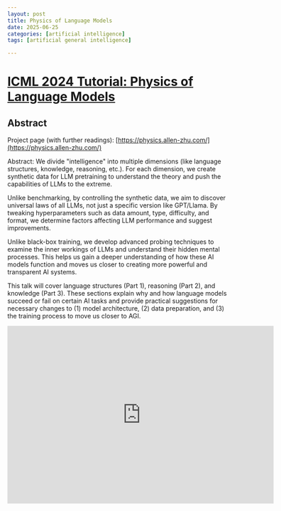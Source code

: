 ```yaml
---
layout: post
title: Physics of Language Models
date: 2025-06-25
categories: [artificial intelligence]
tags: [artificial general intelligence]

---
```


# [ICML 2024 Tutorial: Physics of Language Models](https://www.youtube.com/watch?v=yBL7J0kgldU)

## Abstract

Project page (with further readings): [https://physics.allen-zhu.com/](https://physics.allen-zhu.com/)

Abstract: We divide "intelligence" into multiple dimensions (like language structures, knowledge, reasoning, etc.). For each dimension, we create synthetic data for LLM pretraining to understand the theory and push the capabilities of LLMs to the extreme.

Unlike benchmarking, by controlling the synthetic data, we aim to discover universal laws of all LLMs, not just a specific version like GPT/Llama. By tweaking hyperparameters such as data amount, type, difficulty, and format, we determine factors affecting LLM performance and suggest improvements.

Unlike black-box training, we develop advanced probing techniques to examine the inner workings of LLMs and understand their hidden mental processes. This helps us gain a deeper understanding of how these AI models function and moves us closer to creating more powerful and transparent AI systems.

This talk will cover language structures (Part 1), reasoning (Part 2), and knowledge (Part 3). These sections explain why and how language models succeed or fail on certain AI tasks and provide practical suggestions for necessary changes to (1) model architecture, (2) data preparation, and (3) the training process to move us closer to AGI.


<iframe width="600" height="400" src="https://www.youtube.com/embed/yBL7J0kgldU?si=jcCR30IAbPeow1Ta" title="YouTube video player" frameborder="0" allow="accelerometer; autoplay; clipboard-write; encrypted-media; gyroscope; picture-in-picture; web-share" referrerpolicy="strict-origin-when-cross-origin" allowfullscreen></iframe>


